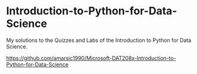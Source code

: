 # Introduction-to-Python-for-Data-Science

My solutions to the Quizzes and Labs of the Introduction to Python for Data Science.





https://github.com/amarsic1990/Microsoft-DAT208x-Introduction-to-Python-for-Data-Science